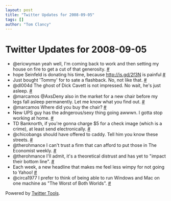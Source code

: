 ```yaml
---
layout: post
title: "Twitter Updates for 2008-09-05"
tags: []
author: "Tom Clancy"
---
```


# Twitter Updates for 2008-09-05

<ul>
	<li>@ericwyman yeah well, I'm coming back to work and then setting my house on fire to get a cut of that generosity. <a href="http://twitter.com/tclancy/statuses/910101663">#</a></li>
	<li>hope Seinfeld is donating his time, because <a href="http://is.gd/2f3N" rel="nofollow">http://is.gd/2f3N</a> is painful <a href="http://twitter.com/tclancy/statuses/910610115">#</a></li>
	<li>Just bought 'Tommy' for to sate a flashback. No, not like that. <a href="http://twitter.com/tclancy/statuses/910715108">#</a></li>
	<li>@dl004d The ghost of Dick Cavett is not impressed. No wait, he's just asleep. <a href="http://twitter.com/tclancy/statuses/910748021">#</a></li>
	<li>@marcamos @AxsDeny also in the market for a new chair before my legs fall asleep permanently. Let me know what you find out. <a href="http://twitter.com/tclancy/statuses/910749464">#</a></li>
	<li>@marcamos Where did you buy the chair? <a href="http://twitter.com/tclancy/statuses/910796857">#</a></li>
	<li>New UPS guy has the adngerous/sexy thing going awwwn. I gotta stop working at home. <a href="http://twitter.com/tclancy/statuses/910846549">#</a></li>
	<li>TD Banknorth, if you're gonna charge $5 for a check image (which is a crime), at least send
									 electronically. <a href="http://twitter.com/tclancy/statuses/910880783">#</a></li>
	<li>@chicobangs should have offered to caddy. Tell him you know these streets. <a href="http://twitter.com/tclancy/statuses/910910617">#</a></li>
	<li>@therohmance I can't trust a firm that can afford to put those in The Economist weekly. <a href="http://twitter.com/tclancy/statuses/910986552">#</a></li>
	<li>@therohmance I'll admit, it's a theoretical distrust and has yet to "impact their bottom line". <a href="http://twitter.com/tclancy/statuses/911000954">#</a></li>
	<li>Each week, a new headline that makes me feel less wimpy for not going to Yahoo! <a href="http://twitter.com/tclancy/statuses/911049871">#</a></li>
	<li>@circa1977 I prefer to think of being able to run Windows and Mac on one machine as "The Worst of Both Worlds". <a href="http://twitter.com/tclancy/statuses/911051169">#</a></li>
</ul>
<p>Powered by <a href="http://alexking.org/projects/wordpress">Twitter Tools</a>.</p>
